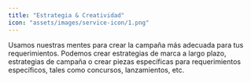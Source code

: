 ```yaml
---
title: "Estrategia & Creatividad"
icon: "assets/images/service-icon/1.png"
---
```


Usamos nuestras mentes para crear la campaña más adecuada para tus requerimientos. Podemos crear estrategias de marca a largo plazo, estrategias de campaña o crear piezas específicas para requerimientos específicos, tales como concursos, lanzamientos, etc.
